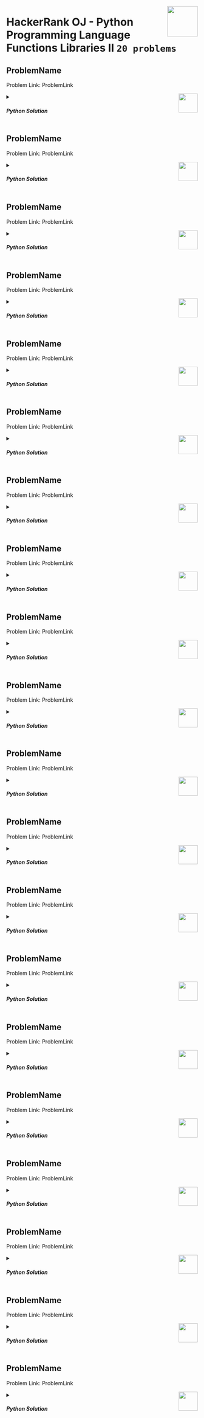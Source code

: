 <a href="/level-1/hackerrank/python/solutions/functions-libraries-II.md"><img align="right" width="80" src="/logos/hackerrank.png"></img></a>

# HackerRank OJ - Python Programming Language <br> Functions Libraries II `20 problems`

## ProblemName
Problem Link: ProblemLink

<a href="/level-1/hackerrank/python/solutions/functions-libraries-II.md"><img align="right" width="50" src="https://github.com/cs-MohamedAyman/cs-MohamedAyman/blob/master/repos-logos/python.png"></img></a>
<details>
    <summary><h5>Python Solution</h5></summary>

```python

```

</details>

## ProblemName
Problem Link: ProblemLink

<a href="/level-1/hackerrank/python/solutions/functions-libraries-II.md"><img align="right" width="50" src="https://github.com/cs-MohamedAyman/cs-MohamedAyman/blob/master/repos-logos/python.png"></img></a>
<details>
    <summary><h5>Python Solution</h5></summary>

```python

```

</details>

## ProblemName
Problem Link: ProblemLink

<a href="/level-1/hackerrank/python/solutions/functions-libraries-II.md"><img align="right" width="50" src="https://github.com/cs-MohamedAyman/cs-MohamedAyman/blob/master/repos-logos/python.png"></img></a>
<details>
    <summary><h5>Python Solution</h5></summary>

```python

```

</details>

## ProblemName
Problem Link: ProblemLink

<a href="/level-1/hackerrank/python/solutions/functions-libraries-II.md"><img align="right" width="50" src="https://github.com/cs-MohamedAyman/cs-MohamedAyman/blob/master/repos-logos/python.png"></img></a>
<details>
    <summary><h5>Python Solution</h5></summary>

```python

```

</details>

## ProblemName
Problem Link: ProblemLink

<a href="/level-1/hackerrank/python/solutions/functions-libraries-II.md"><img align="right" width="50" src="https://github.com/cs-MohamedAyman/cs-MohamedAyman/blob/master/repos-logos/python.png"></img></a>
<details>
    <summary><h5>Python Solution</h5></summary>

```python

```

</details>

## ProblemName
Problem Link: ProblemLink

<a href="/level-1/hackerrank/python/solutions/functions-libraries-II.md"><img align="right" width="50" src="https://github.com/cs-MohamedAyman/cs-MohamedAyman/blob/master/repos-logos/python.png"></img></a>
<details>
    <summary><h5>Python Solution</h5></summary>

```python

```

</details>

## ProblemName
Problem Link: ProblemLink

<a href="/level-1/hackerrank/python/solutions/functions-libraries-II.md"><img align="right" width="50" src="https://github.com/cs-MohamedAyman/cs-MohamedAyman/blob/master/repos-logos/python.png"></img></a>
<details>
    <summary><h5>Python Solution</h5></summary>

```python

```

</details>

## ProblemName
Problem Link: ProblemLink

<a href="/level-1/hackerrank/python/solutions/functions-libraries-II.md"><img align="right" width="50" src="https://github.com/cs-MohamedAyman/cs-MohamedAyman/blob/master/repos-logos/python.png"></img></a>
<details>
    <summary><h5>Python Solution</h5></summary>

```python

```

</details>

## ProblemName
Problem Link: ProblemLink

<a href="/level-1/hackerrank/python/solutions/functions-libraries-II.md"><img align="right" width="50" src="https://github.com/cs-MohamedAyman/cs-MohamedAyman/blob/master/repos-logos/python.png"></img></a>
<details>
    <summary><h5>Python Solution</h5></summary>

```python

```

</details>

## ProblemName
Problem Link: ProblemLink

<a href="/level-1/hackerrank/python/solutions/functions-libraries-II.md"><img align="right" width="50" src="https://github.com/cs-MohamedAyman/cs-MohamedAyman/blob/master/repos-logos/python.png"></img></a>
<details>
    <summary><h5>Python Solution</h5></summary>

```python

```

</details>

## ProblemName
Problem Link: ProblemLink

<a href="/level-1/hackerrank/python/solutions/functions-libraries-II.md"><img align="right" width="50" src="https://github.com/cs-MohamedAyman/cs-MohamedAyman/blob/master/repos-logos/python.png"></img></a>
<details>
    <summary><h5>Python Solution</h5></summary>

```python

```

</details>

## ProblemName
Problem Link: ProblemLink

<a href="/level-1/hackerrank/python/solutions/functions-libraries-II.md"><img align="right" width="50" src="https://github.com/cs-MohamedAyman/cs-MohamedAyman/blob/master/repos-logos/python.png"></img></a>
<details>
    <summary><h5>Python Solution</h5></summary>

```python

```

</details>

## ProblemName
Problem Link: ProblemLink

<a href="/level-1/hackerrank/python/solutions/functions-libraries-II.md"><img align="right" width="50" src="https://github.com/cs-MohamedAyman/cs-MohamedAyman/blob/master/repos-logos/python.png"></img></a>
<details>
    <summary><h5>Python Solution</h5></summary>

```python

```

</details>

## ProblemName
Problem Link: ProblemLink

<a href="/level-1/hackerrank/python/solutions/functions-libraries-II.md"><img align="right" width="50" src="https://github.com/cs-MohamedAyman/cs-MohamedAyman/blob/master/repos-logos/python.png"></img></a>
<details>
    <summary><h5>Python Solution</h5></summary>

```python

```

</details>

## ProblemName
Problem Link: ProblemLink

<a href="/level-1/hackerrank/python/solutions/functions-libraries-II.md"><img align="right" width="50" src="https://github.com/cs-MohamedAyman/cs-MohamedAyman/blob/master/repos-logos/python.png"></img></a>
<details>
    <summary><h5>Python Solution</h5></summary>

```python

```

</details>

## ProblemName
Problem Link: ProblemLink

<a href="/level-1/hackerrank/python/solutions/functions-libraries-II.md"><img align="right" width="50" src="https://github.com/cs-MohamedAyman/cs-MohamedAyman/blob/master/repos-logos/python.png"></img></a>
<details>
    <summary><h5>Python Solution</h5></summary>

```python

```

</details>

## ProblemName
Problem Link: ProblemLink

<a href="/level-1/hackerrank/python/solutions/functions-libraries-II.md"><img align="right" width="50" src="https://github.com/cs-MohamedAyman/cs-MohamedAyman/blob/master/repos-logos/python.png"></img></a>
<details>
    <summary><h5>Python Solution</h5></summary>

```python

```

</details>

## ProblemName
Problem Link: ProblemLink

<a href="/level-1/hackerrank/python/solutions/functions-libraries-II.md"><img align="right" width="50" src="https://github.com/cs-MohamedAyman/cs-MohamedAyman/blob/master/repos-logos/python.png"></img></a>
<details>
    <summary><h5>Python Solution</h5></summary>

```python

```

</details>

## ProblemName
Problem Link: ProblemLink

<a href="/level-1/hackerrank/python/solutions/functions-libraries-II.md"><img align="right" width="50" src="https://github.com/cs-MohamedAyman/cs-MohamedAyman/blob/master/repos-logos/python.png"></img></a>
<details>
    <summary><h5>Python Solution</h5></summary>

```python

```

</details>

## ProblemName
Problem Link: ProblemLink

<a href="/level-1/hackerrank/python/solutions/functions-libraries-II.md"><img align="right" width="50" src="https://github.com/cs-MohamedAyman/cs-MohamedAyman/blob/master/repos-logos/python.png"></img></a>
<details>
    <summary><h5>Python Solution</h5></summary>

```python

```

</details>
